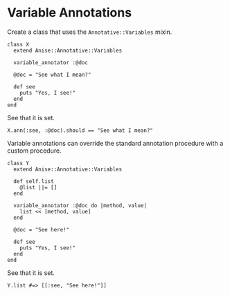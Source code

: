 # Variable Annotations

Create a class that uses the `Annotative::Variables` mixin.

    class X
      extend Anise::Annotative::Variables

      variable_annotator :@doc

      @doc = "See what I mean?"

      def see
        puts "Yes, I see!"
      end
    end

See that it is set.
  
    X.ann(:see, :@doc).should == "See what I mean?"

Variable annotations can override the standard annotation procedure with a
custom procedure.

    class Y
      extend Anise::Annotative::Variables

      def self.list
        @list ||= []
      end

      variable_annotator :@doc do |method, value|
        list << [method, value]
      end

      @doc = "See here!"

      def see
        puts "Yes, I see!"
      end
    end

See that it is set.
  
    Y.list #=> [[:see, "See here!"]]

